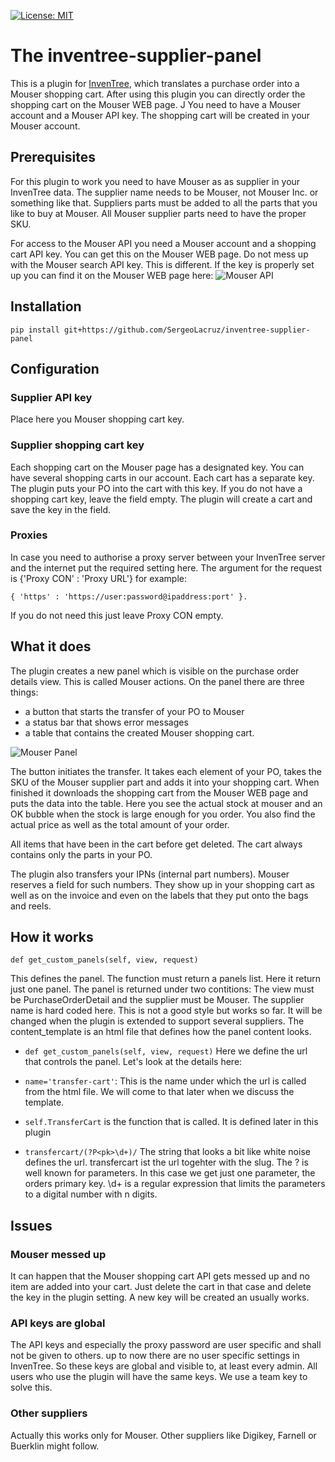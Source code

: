 [![License: MIT](https://img.shields.io/badge/License-MIT-yellow.svg)](https://opensource.org/licenses/MIT)

# The inventree-supplier-panel

This is a plugin for [InvenTree](https://inventree.org), which translates a purchase order
into a Mouser shopping cart. After using this plugin you can directly order the shopping
cart on the Mouser WEB page. J You need to have a Mouser account  and a Mouser API key. 
The shopping cart will be created in your Mouser account.

## Prerequisites

For this plugin to work you need to have Mouser as as supplier in your InvenTree data.
The supplier name needs to be Mouser, not Mouser Inc. or something like that. Suppliers
parts must be added to all the parts that you like to buy at Mouser. All Mouser supplier
parts need to have the proper SKU. 

For access to the Mouser API you need a Mouser account and a shopping cart API key. 
You can get this on the Mouser WEB page. Do not mess up with the Mouser search API
key. This is different. If the key is properly set up you can find it on the Mouser 
WEB page here:
![Mouser API](https://github.com/SergeoLacruz/inventree-supplier-panel/blob/master/pictures/mouser_api.png)

## Installation

```
pip install git+https://github.com/SergeoLacruz/inventree-supplier-panel
```

## Configuration 
### Supplier API key
Place here you Mouser shopping cart key. 

### Supplier shopping cart key
Each shopping cart on the Mouser page has a designated key. You can have several shopping carts 
in our account. Each cart has a separate key. The plugin puts your PO into the cart with this key.
If you do not have a shopping cart key, leave the field empty. The plugin will create a cart
and save the key in the field. 

### Proxies
In case you need to authorise a proxy server between your InvenTree server and the internet
put the required setting here. The argument for the request is {'Proxy CON' : 'Proxy URL'} for
example: 

```{ 'https' : 'https://user:password@ipaddress:port' }.```

If you do not need this just leave Proxy CON empty. 

## What it does

The plugin creates a new panel which is visible on the purchase order details view. 
This is called Mouser actions. On the panel there are three things: 

- a button that starts the transfer of your PO to Mouser
- a status bar that shows error messages
- a table that contains the created Mouser shopping cart. 

![Mouser Panel](https://github.com/SergeoLacruz/inventree-supplier-panel/blob/master/pictures/mouser_panel.png)

The button initiates the transfer. It takes each element of your PO, takes the SKU of
the Mouser supplier part and adds it into your shopping cart. When finished it downloads
the shopping cart from the Mouser WEB page and puts the data into the table. Here you see
the actual stock at mouser and an OK bubble when the stock is large enough for you order. 
You also find the actual price as well as the total amount of your order. 

All items that have been in the cart before get deleted. The cart always contains only the parts
in your PO. 

The plugin also transfers your IPNs (internal part numbers). Mouser reserves a field 
for such numbers. They show up in your shopping cart as well as on the invoice and even
on the labels that they put onto the bags and reels. 

## How it works

``` def get_custom_panels(self, view, request) ```

This defines the panel. The function must return a panels list. Here it return just one 
panel. The panel is returned under two contitions: The view must be PurchaseOrderDetail 
and the supplier must be Mouser. The supplier name is hard coded here. This is not a good style
but works so far. It will be changed when the plugin is extended to support several suppliers.
The content_template is an html file that defines how the panel content looks. 

- ``` def get_custom_panels(self, view, request) ```
Here we define the url that controls the panel. Let's look at the details here:

* ```name='transfer-cart'```: This is the name under which the url is called from the html file. We will
come to that later when we discuss the template.

* ```self.TransferCart``` is the function that is called. It is defined later in this plugin

* ```transfercart/(?P<pk>\d+)/``` The string that looks a bit like white noise defines the url. transfercart
ist the url togehter with the slug. The ? is well known for parameters. In this case we get just one 
parameter, the orders primary key. \d+ is a regular expression that limits the parameters to a digital
number with n digits. 

## Issues
### Mouser messed up
It can happen that the Mouser shopping cart API gets messed up and no item are added into
your cart. Just delete the cart in that case and delete the key in the plugin setting.
A new key will be created an usually works. 

### API keys are global
The API keys and especially the proxy password are user specific and shall not be given to 
others. up to now there are no user specific settings in InvenTree. So these keys are global
and visible to, at least every admin. All users who use the plugin will have the same
keys. We use a team key to solve this.

### Other suppliers
Actually this works only for Mouser. Other suppliers like Digikey, Farnell or Buerklin
might follow. 

